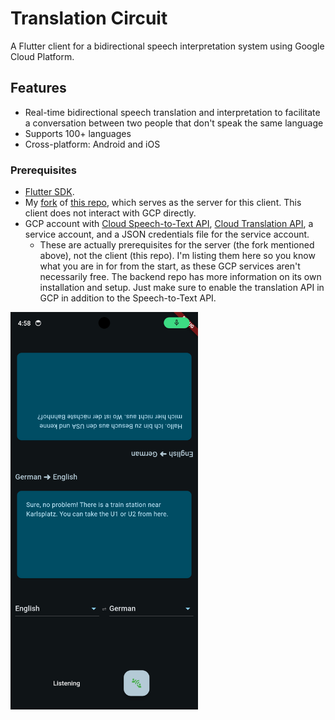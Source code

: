 # Translation Circuit

A Flutter client for a bidirectional speech interpretation system using Google Cloud Platform.

## Features

- Real-time bidirectional speech translation and interpretation to facilitate a conversation between two people that don't speak the same language
- Supports 100+ languages
- Cross-platform: Android and iOS

### Prerequisites

- [Flutter SDK](https://flutter.dev/docs/get-started/install).
- My [fork](https://github.com/critt/transcription_service) of [this repo](saharmor/realtime-transcription-playground), which serves as the server for this client. This client does not interact with GCP directly.
- GCP account with [Cloud Speech-to-Text API](https://cloud.google.com/speech-to-text/?hl=en), [Cloud Translation API](https://cloud.google.com/translate?hl=en), a service account, and a JSON credentials file for the service account.
    - These are actually prerequisites for the server (the fork mentioned above), not the client (this repo). I'm listing them here so you know what you are in for from the start, as these GCP services aren't necessarily free. The backend repo has more information on its own installation and setup. Just make sure to enable the translation API in GCP in addition to the Speech-to-Text API.

<img src="screenshots/android3.png" alt="Android Screenshot" width="300"/>
